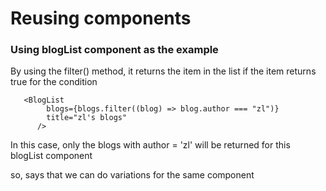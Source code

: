 # Reusing components

### Using blogList component as the example

By using the filter() method, it returns the item in the list if the item returns true for
the condition

```
   <BlogList
        blogs={blogs.filter((blog) => blog.author === "zl")}
        title="zl's blogs"
      />
```

In this case, only the blogs with author = 'zl' will be returned for this blogList component

so, says that we can do variations for the same component
